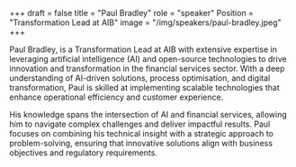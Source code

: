 +++
draft = false
title = "Paul Bradley"
role = "speaker"
Position = "Transformation Lead at AIB"
image = "/img/speakers/paul-bradley.jpeg"
+++

Paul Bradley, is a Transformation Lead at AIB with extensive expertise in leveraging artificial intelligence (AI) and open-source technologies to drive innovation and transformation in the financial services sector. With a deep understanding of AI-driven solutions, process optimisation, and digital transformation, Paul is skilled at implementing scalable technologies that enhance operational efficiency and customer experience.

His knowledge spans the intersection of AI and financial services, allowing him to navigate complex challenges and deliver impactful results. Paul focuses on combining his technical insight with a strategic approach to problem-solving, ensuring that innovative solutions align with business objectives and regulatory requirements.